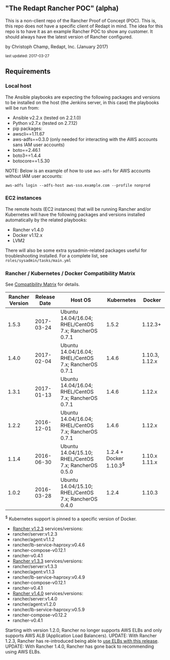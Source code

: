 ## "The Redapt Rancher POC" (alpha)
This is a non-client repo of the Rancher Proof of Concept (POC). This is, this repo does not have a specific client of Redapt in mind. The idea for this repo is to have it as an example Rancher POC to show any customer. It should always have the latest version of Rancher configured.

by Christoph Champ, Redapt, Inc. (January 2017)
<p><small>last updated: 2017-03-27</small></p>

## Requirements

### Local host
The Ansible playbooks are expecting the following packages and versions to be installed on the host (the Jenkins server, in this case) the playbooks will be run from:
* Ansible v2.2.x (tested on 2.2.1.0)
* Python v2.7.x (tested on 2.7.12)
* pip packages:
 * awscli==1.11.67
 * aws-adfs==0.3.0 (only needed for interacting with the AWS accounts sans IAM user accounts)
 * boto==2.46.1
 * boto3==1.4.4
 * botocore==1.5.30

NOTE: Below is an example of how to use `aws-adfs` for AWS accounts without IAM user accounts:
```
aws-adfs login --adfs-host aws-sso.example.com --profile nonprod
```

### EC2 instances
The remote hosts (EC2 instances) that will be running Rancher and/or Kubernetes will have the following packages and versions installed automatically by the related playbooks:
* Rancher v1.4.0
* Docker v1.12.x
* LVM2

There will also be some extra sysadmin-related packages useful for troubleshooting installed. For a complete list, see `roles/sysadmin/tasks/main.yml`

### Rancher / Kubernetes / Docker Compatibility Matrix

See [Compatibility Matrix](http://rancher.com/support-maintenance-terms/) for details.

| Rancher Version | Release Date | Host OS                                              | Kubernetes             | Docker        |
|-----------------|--------------|------------------------------------------------------|------------------------|---------------|
| 1.5.3           | 2017-03-24   | Ubuntu 14.04/16.04; RHEL/CentOS 7.x; RancherOS 0.7.1 | 1.5.2                  | 1.12.3+       |
| 1.4.0           | 2017-02-04   | Ubuntu 14.04/16.04; RHEL/CentOS 7.x; RancherOS 0.7.1 | 1.4.6                  | 1.10.3, 1.12.x |
| 1.3.1           | 2017-01-13   | Ubuntu 14.04/16.04; RHEL/CentOS 7.x; RancherOS 0.7.1 | 1.4.6                  | 1.12.x        |
| 1.2.2           | 2016-12-01   | Ubuntu 14.04/16.04; RHEL/CentOS 7.x; RancherOS 0.7.1 | 1.4.6                  | 1.12.x        |
| 1.1.4           | 2016-06-30   | Ubuntu 14.04/15.10; RHEL/CentOS 7.x; RancherOS 0.5.0 | 1.2.4 + Docker 1.10.3<sup>$</sup> | 1.10.x 1.11.x |
| 1.0.2           | 2016-03-28   | Ubuntu 14.04/15.10; RHEL/CentOS 7.x; RancherOS 0.4.0 | 1.2.4                  | 1.10.3        |
<sup>$</sup> Kubernetes support is pinned to a specific version of Docker.

* [Rancher v1.2.3](https://github.com/rancher/rancher/releases/tag/v1.2.3) services/versions:
 * rancher/server:v1.2.3
 * rancher/agent:v1.1.2
 * rancher/lb-service-haproxy:v0.4.6
 * rancher-compose-v0.12.1
 * rancher-v0.4.1
* [Rancher v1.3.3](https://github.com/rancher/rancher/releases/tag/v1.3.3) services/versions:
 * rancher/server:v1.3.3
 * rancher/agent:v1.1.3
 * rancher/lb-service-haproxy:v0.4.9
 * rancher-compose-v0.12.1
 * rancher-v0.4.1
* [Rancher v1.4.0](https://github.com/rancher/rancher/releases/tag/v1.4.0) services/versions:
 * rancher/server:v1.4.0
 * rancher/agent:v1.2.0
 * rancher/lb-service-haproxy:v0.5.9
 * rancher-compose-v0.12.2
 * rancher-v0.4.1

Starting with version 1.2.0, Rancher no longer supports AWS ELBs and only supports AWS ALB (Application Load Balancers). UPDATE: With Rancher 1.2.3, Rancher has re-introduced being able to [use ELBs with this release](http://docs.rancher.com/rancher/v1.2/en/installing-rancher/installing-server/#elb). UPDATE: With Rancher 1.4.0, Rancher has gone back to recommending using AWS ELBs.
